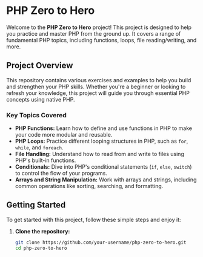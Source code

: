 # PHP Zero to Hero

Welcome to the **PHP Zero to Hero** project! This project is designed to help you practice and master PHP from the ground up. It covers a range of fundamental PHP topics, including functions, loops, file reading/writing, and more.

## Project Overview

This repository contains various exercises and examples to help you build and strengthen your PHP skills. Whether you're a beginner or looking to refresh your knowledge, this project will guide you through essential PHP concepts using native PHP.

### Key Topics Covered

- **PHP Functions:** Learn how to define and use functions in PHP to make your code more modular and reusable.
- **PHP Loops:** Practice different looping structures in PHP, such as `for`, `while`, and `foreach`.
- **File Handling:** Understand how to read from and write to files using PHP's built-in functions.
- **Conditionals:** Dive into PHP's conditional statements (`if`, `else`, `switch`) to control the flow of your programs.
- **Arrays and String Manipulation:** Work with arrays and strings, including common operations like sorting, searching, and formatting.

## Getting Started

To get started with this project, follow these simple steps and enjoy it:

1. **Clone the repository:**

   ```bash
   git clone https://github.com/your-username/php-zero-to-hero.git
   cd php-zero-to-hero
   
